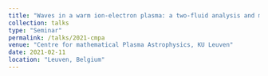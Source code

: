 ```yaml
---
title: "Waves in a warm ion-electron plasma: a two-fluid analysis and model applications"
collection: talks
type: "Seminar"
permalink: /talks/2021-cmpa
venue: "Centre for mathematical Plasma Astrophysics, KU Leuven"
date: 2021-02-11
location: "Leuven, Belgium"
---
```

